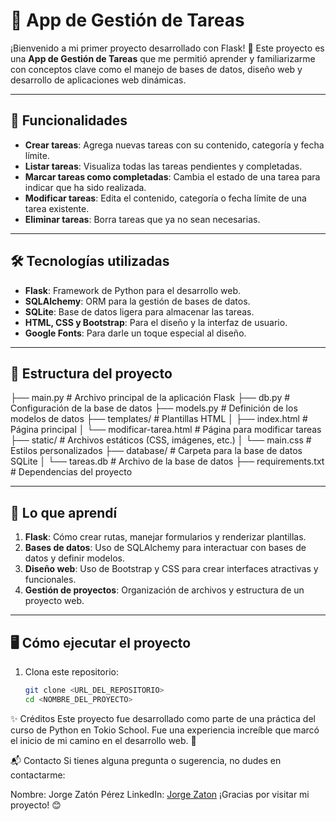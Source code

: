 # 📝 App de Gestión de Tareas

¡Bienvenido a mi primer proyecto desarrollado con Flask! 🎉 Este proyecto es una **App de Gestión de Tareas** que me permitió aprender y familiarizarme con conceptos clave como el manejo de bases de datos, diseño web y desarrollo de aplicaciones web dinámicas.

---

## 🚀 Funcionalidades

- **Crear tareas**: Agrega nuevas tareas con su contenido, categoría y fecha límite.
- **Listar tareas**: Visualiza todas las tareas pendientes y completadas.
- **Marcar tareas como completadas**: Cambia el estado de una tarea para indicar que ha sido realizada.
- **Modificar tareas**: Edita el contenido, categoría o fecha límite de una tarea existente.
- **Eliminar tareas**: Borra tareas que ya no sean necesarias.

---

## 🛠️ Tecnologías utilizadas

- **Flask**: Framework de Python para el desarrollo web.
- **SQLAlchemy**: ORM para la gestión de bases de datos.
- **SQLite**: Base de datos ligera para almacenar las tareas.
- **HTML, CSS y Bootstrap**: Para el diseño y la interfaz de usuario.
- **Google Fonts**: Para darle un toque especial al diseño.

---

## 📂 Estructura del proyecto

├── main.py # Archivo principal de la aplicación Flask ├── db.py # Configuración de la base de datos ├── models.py # Definición de los modelos de datos ├── templates/ # Plantillas HTML │ ├── index.html # Página principal │ └── modificar-tarea.html # Página para modificar tareas ├── static/ # Archivos estáticos (CSS, imágenes, etc.) │ └── main.css # Estilos personalizados ├── database/ # Carpeta para la base de datos SQLite │ └── tareas.db # Archivo de la base de datos ├── requirements.txt # Dependencias del proyecto


---

## 🌟 Lo que aprendí

1. **Flask**: Cómo crear rutas, manejar formularios y renderizar plantillas.
2. **Bases de datos**: Uso de SQLAlchemy para interactuar con bases de datos y definir modelos.
3. **Diseño web**: Uso de Bootstrap y CSS para crear interfaces atractivas y funcionales.
4. **Gestión de proyectos**: Organización de archivos y estructura de un proyecto web.

---

## 🖥️ Cómo ejecutar el proyecto

1. Clona este repositorio:
   ```bash
   git clone <URL_DEL_REPOSITORIO>
   cd <NOMBRE_DEL_PROYECTO>


✨ Créditos
Este proyecto fue desarrollado como parte de una práctica del curso de Python en Tokio School. Fue una experiencia increíble que marcó el inicio de mi camino en el desarrollo web. 🚀

📬 Contacto
Si tienes alguna pregunta o sugerencia, no dudes en contactarme:

Nombre: Jorge Zatón Pérez
LinkedIn: [Jorge Zaton](https://www.linkedin.com/in/jorge-zaton/)
¡Gracias por visitar mi proyecto! 😊 

